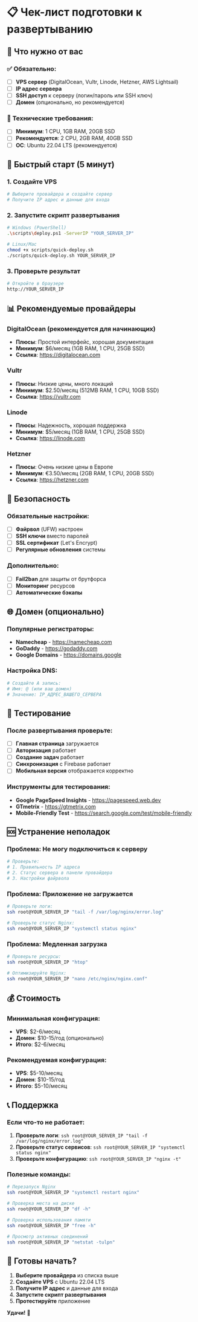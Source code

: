 # 📋 Чек-лист подготовки к развертыванию

## 🎯 Что нужно от вас

### ✅ **Обязательно:**
- [ ] **VPS сервер** (DigitalOcean, Vultr, Linode, Hetzner, AWS Lightsail)
- [ ] **IP адрес сервера**
- [ ] **SSH доступ** к серверу (логин/пароль или SSH ключ)
- [ ] **Домен** (опционально, но рекомендуется)

### 🔧 **Технические требования:**
- [ ] **Минимум**: 1 CPU, 1GB RAM, 20GB SSD
- [ ] **Рекомендуется**: 2 CPU, 2GB RAM, 40GB SSD
- [ ] **ОС**: Ubuntu 22.04 LTS (рекомендуется)

## 🚀 Быстрый старт (5 минут)

### 1. **Создайте VPS**
```bash
# Выберите провайдера и создайте сервер
# Получите IP адрес и данные для входа
```

### 2. **Запустите скрипт развертывания**
```bash
# Windows (PowerShell)
.\scripts\deploy.ps1 -ServerIP "YOUR_SERVER_IP"

# Linux/Mac
chmod +x scripts/quick-deploy.sh
./scripts/quick-deploy.sh YOUR_SERVER_IP
```

### 3. **Проверьте результат**
```bash
# Откройте в браузере
http://YOUR_SERVER_IP
```

## 📊 Рекомендуемые провайдеры

### **DigitalOcean** (рекомендуется для начинающих)
- **Плюсы**: Простой интерфейс, хорошая документация
- **Минимум**: $6/месяц (1GB RAM, 1 CPU, 25GB SSD)
- **Ссылка**: https://digitalocean.com

### **Vultr**
- **Плюсы**: Низкие цены, много локаций
- **Минимум**: $2.50/месяц (512MB RAM, 1 CPU, 10GB SSD)
- **Ссылка**: https://vultr.com

### **Linode**
- **Плюсы**: Надежность, хорошая поддержка
- **Минимум**: $5/месяц (1GB RAM, 1 CPU, 25GB SSD)
- **Ссылка**: https://linode.com

### **Hetzner**
- **Плюсы**: Очень низкие цены в Европе
- **Минимум**: €3.50/месяц (2GB RAM, 1 CPU, 20GB SSD)
- **Ссылка**: https://hetzner.com

## 🔐 Безопасность

### **Обязательные настройки:**
- [ ] **Файрвол** (UFW) настроен
- [ ] **SSH ключи** вместо паролей
- [ ] **SSL сертификат** (Let's Encrypt)
- [ ] **Регулярные обновления** системы

### **Дополнительно:**
- [ ] **Fail2ban** для защиты от брутфорса
- [ ] **Мониторинг** ресурсов
- [ ] **Автоматические бэкапы**

## 🌐 Домен (опционально)

### **Популярные регистраторы:**
- **Namecheap** - https://namecheap.com
- **GoDaddy** - https://godaddy.com
- **Google Domains** - https://domains.google

### **Настройка DNS:**
```bash
# Создайте A запись:
# Имя: @ (или ваш домен)
# Значение: IP_АДРЕС_ВАШЕГО_СЕРВЕРА
```

## 📱 Тестирование

### **После развертывания проверьте:**
- [ ] **Главная страница** загружается
- [ ] **Авторизация** работает
- [ ] **Создание задач** работает
- [ ] **Синхронизация** с Firebase работает
- [ ] **Мобильная версия** отображается корректно

### **Инструменты для тестирования:**
- **Google PageSpeed Insights** - https://pagespeed.web.dev
- **GTmetrix** - https://gtmetrix.com
- **Mobile-Friendly Test** - https://search.google.com/test/mobile-friendly

## 🆘 Устранение неполадок

### **Проблема: Не могу подключиться к серверу**
```bash
# Проверьте:
# 1. Правильность IP адреса
# 2. Статус сервера в панели провайдера
# 3. Настройки файрвола
```

### **Проблема: Приложение не загружается**
```bash
# Проверьте логи:
ssh root@YOUR_SERVER_IP "tail -f /var/log/nginx/error.log"

# Проверьте статус Nginx:
ssh root@YOUR_SERVER_IP "systemctl status nginx"
```

### **Проблема: Медленная загрузка**
```bash
# Проверьте ресурсы:
ssh root@YOUR_SERVER_IP "htop"

# Оптимизируйте Nginx:
ssh root@YOUR_SERVER_IP "nano /etc/nginx/nginx.conf"
```

## 💰 Стоимость

### **Минимальная конфигурация:**
- **VPS**: $2-6/месяц
- **Домен**: $10-15/год (опционально)
- **Итого**: $2-6/месяц

### **Рекомендуемая конфигурация:**
- **VPS**: $5-10/месяц
- **Домен**: $10-15/год
- **Итого**: $5-10/месяц

## 📞 Поддержка

### **Если что-то не работает:**
1. **Проверьте логи**: `ssh root@YOUR_SERVER_IP "tail -f /var/log/nginx/error.log"`
2. **Проверьте статус сервисов**: `ssh root@YOUR_SERVER_IP "systemctl status nginx"`
3. **Проверьте конфигурацию**: `ssh root@YOUR_SERVER_IP "nginx -t"`

### **Полезные команды:**
```bash
# Перезапуск Nginx
ssh root@YOUR_SERVER_IP "systemctl restart nginx"

# Проверка места на диске
ssh root@YOUR_SERVER_IP "df -h"

# Проверка использования памяти
ssh root@YOUR_SERVER_IP "free -h"

# Просмотр активных соединений
ssh root@YOUR_SERVER_IP "netstat -tulpn"
```

## 🎯 Готовы начать?

1. **Выберите провайдера** из списка выше
2. **Создайте VPS** с Ubuntu 22.04 LTS
3. **Получите IP адрес** и данные для входа
4. **Запустите скрипт развертывания**
5. **Протестируйте** приложение

**Удачи!** 🚀

